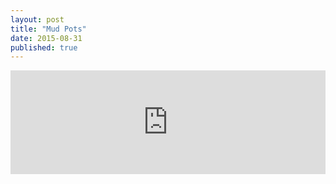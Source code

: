```yaml
---
layout: post
title: "Mud Pots"
date: 2015-08-31
published: true
---
```


<iframe width="100%" height="166" scrolling="no" frameborder="no" src="https://w.soundcloud.com/player/?url=https%3A//api.soundcloud.com/tracks/221367374&amp;color=0066cc&amp;auto_play=false&amp;hide_related=true&amp;show_comments=true&amp;show_user=true&amp;show_reposts=false"></iframe>
